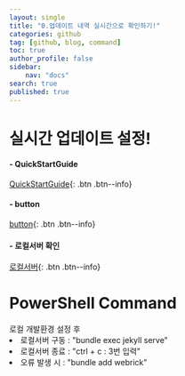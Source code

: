 ```yaml
---
layout: single
title: "0.업데이트 내역 실시간으로 확인하기!"
categories: github
tag: [github, blog, command]
toc: true
author_profile: false
sidebar:
    nav: "docs"
search: true
published: true
---
```


# 실시간 업데이트 설정!

#### - QuickStartGuide
[QuickStartGuide](https://mmistakes.github.io/minimal-mistakes/docs/quick-start-guide/){: .btn .btn--info}

#### - button
[button](https://mmistakes.github.io/minimal-mistakes/docs/utility-classes/#buttons){: .btn .btn--info}

#### - 로컬서버 확인
[로컬서버](http://localhost:4000/){: .btn .btn--info}




# PowerShell Command

<div class="notice--success">
로컬 개발환경 설정 후
<u1>
    <li> 로컬서버 구동 : "bundle exec jekyll serve"</li>
    <li> 로컬서버 종료 : "ctrl + c : 3번 입력"</li>
    <li> 오류 발생 시  : "bundle add webrick"</li>
</u1>
</div>